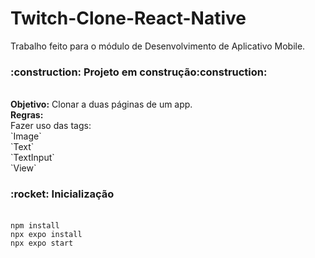 # Twitch-Clone-React-Native
Trabalho feito para o módulo de Desenvolvimento de Aplicativo Mobile.

<h3>:construction: Projeto em construção:construction:</h3>
<br><strong>Objetivo:</strong> Clonar a duas páginas de um app.
<br><strong>Regras:</strong>
<br>Fazer uso das tags:
<br>`Image`
<br>`Text`
<br>`TextInput`
<br>`View`

<h3>:rocket: Inicialização</h3>

<br>`npm install`
<br>`npx expo install`
<br>`npx expo start`
